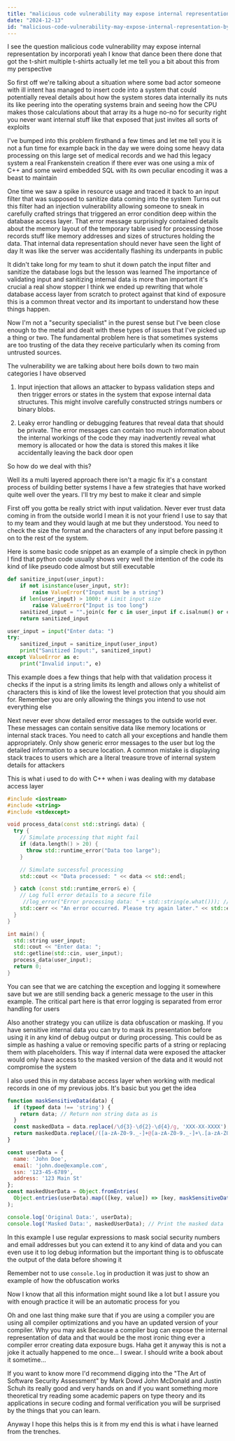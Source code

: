 ```yaml
---
title: "malicious code vulnerability may expose internal representation by incorporati?"
date: "2024-12-13"
id: "malicious-code-vulnerability-may-expose-internal-representation-by-incorporati"
---
```


 I see the question malicious code vulnerability may expose internal representation by incorporati yeah I know that dance been there done that got the t-shirt multiple t-shirts actually let me tell you a bit about this from my perspective

So first off we're talking about a situation where some bad actor someone with ill intent has managed to insert code into a system that could potentially reveal details about how the system stores data internally its nuts its like peering into the operating systems brain and seeing how the CPU makes those calculations about that array its a huge no-no for security right you never want internal stuff like that exposed that just invites all sorts of exploits

I've bumped into this problem firsthand a few times and let me tell you it is not a fun time for example back in the day we were doing some heavy data processing on this large set of medical records and we had this legacy system a real Frankenstein creation if there ever was one using a mix of C++ and some weird embedded SQL with its own peculiar encoding it was a beast to maintain

One time we saw a spike in resource usage and traced it back to an input filter that was supposed to sanitize data coming into the system Turns out this filter had an injection vulnerability allowing someone to sneak in carefully crafted strings that triggered an error condition deep within the database access layer. That error message surprisingly contained details about the memory layout of the temporary table used for processing those records stuff like memory addresses and sizes of structures holding the data. That internal data representation should never have seen the light of day It was like the server was accidentally flashing its underpants in public

It didn't take long for my team to shut it down patch the input filter and sanitize the database logs but the lesson was learned The importance of validating input and sanitizing internal data is more than important it's crucial a real show stopper I think we ended up rewriting that whole database access layer from scratch to protect against that kind of exposure this is a common threat vector and its important to understand how these things happen.

Now I'm not a "security specialist" in the purest sense but I've been close enough to the metal and dealt with these types of issues that I've picked up a thing or two. The fundamental problem here is that sometimes systems are too trusting of the data they receive particularly when its coming from untrusted sources.

The vulnerability we are talking about here boils down to two main categories I have observed

1) Input injection that allows an attacker to bypass validation steps and then trigger errors or states in the system that expose internal data structures. This might involve carefully constructed strings numbers or binary blobs.

2) Leaky error handling or debugging features that reveal data that should be private. The error messages can contain too much information about the internal workings of the code they may inadvertently reveal what memory is allocated or how the data is stored this makes it like accidentally leaving the back door open

So how do we deal with this?

Well its a multi layered approach there isn't a magic fix it's a constant process of building better systems I have a few strategies that have worked quite well over the years. I'll try my best to make it clear and simple

First off you gotta be really strict with input validation. Never ever trust data coming in from the outside world I mean it is not your friend I use to say that to my team and they would laugh at me but they understood. You need to check the size the format and the characters of any input before passing it on to the rest of the system.

Here is some basic code snippet as an example of a simple check in python I find that python code usually shows very well the intention of the code its kind of like pseudo code almost but still executable

```python
def sanitize_input(user_input):
    if not isinstance(user_input, str):
        raise ValueError("Input must be a string")
    if len(user_input) > 1000: # Limit input size
        raise ValueError("Input is too long")
    sanitized_input = "".join(c for c in user_input if c.isalnum() or c in ['.', '_', '-']) # Whitelist allowable chars
    return sanitized_input

user_input = input("Enter data: ")
try:
    sanitized_input = sanitize_input(user_input)
    print("Sanitized Input:", sanitized_input)
except ValueError as e:
    print("Invalid input:", e)
```

This example does a few things that help with that validation process it checks if the input is a string limits its length and allows only a whitelist of characters this is kind of like the lowest level protection that you should aim for. Remember you are only allowing the things you intend to use not everything else

Next never ever show detailed error messages to the outside world ever. These messages can contain sensitive data like memory locations or internal stack traces. You need to catch all your exceptions and handle them appropriately. Only show generic error messages to the user but log the detailed information to a secure location. A common mistake is displaying stack traces to users which are a literal treasure trove of internal system details for attackers

This is what i used to do with C++ when i was dealing with my database access layer

```cpp
#include <iostream>
#include <string>
#include <stdexcept>

void process_data(const std::string& data) {
  try {
    // Simulate processing that might fail
    if (data.length() > 20) {
      throw std::runtime_error("Data too large");
    }

    // Simulate successful processing
    std::cout << "Data processed: " << data << std::endl;

  } catch (const std::runtime_error& e) {
    // Log full error details to a secure file
     //log_error("Error processing data: " + std::string(e.what())); // Use a secure logging mechanism
    std::cerr << "An error occurred. Please try again later." << std::endl; //Generic error to the user
  }
}

int main() {
  std::string user_input;
  std::cout << "Enter data: ";
  std::getline(std::cin, user_input);
  process_data(user_input);
  return 0;
}
```

You can see that we are catching the exception and logging it somewhere save but we are still sending back a generic message to the user in this example. The critical part here is that error logging is separated from error handling for users

Also another strategy you can utilize is data obfuscation or masking. If you have sensitive internal data you can try to mask its presentation before using it in any kind of debug output or during processing. This could be as simple as hashing a value or removing specific parts of a string or replacing them with placeholders. This way if internal data were exposed the attacker would only have access to the masked version of the data and it would not compromise the system

I also used this in my database access layer when working with medical records in one of my previous jobs. It's basic but you get the idea

```javascript
function maskSensitiveData(data) {
  if (typeof data !== 'string') {
    return data; // Return non string data as is
  }
  const maskedData = data.replace(/\d{3}-\d{2}-\d{4}/g, 'XXX-XX-XXXX'); // Mask SSN if present
  return maskedData.replace(/([a-zA-Z0-9._-]+@[a-zA-Z0-9._-]+\.[a-zA-Z0-9_-]+)/g, 'masked@email.com'); // Mask email address
}

const userData = {
  name: 'John Doe',
  email: 'john.doe@example.com',
  ssn: '123-45-6789',
  address: '123 Main St'
};
const maskedUserData = Object.fromEntries(
  Object.entries(userData).map(([key, value]) => [key, maskSensitiveData(value)])
);

console.log('Original Data:', userData);
console.log('Masked Data:', maskedUserData); // Print the masked data
```

In this example I use regular expressions to mask social security numbers and email addresses but you can extend it to any kind of data and you can even use it to log debug information but the important thing is to obfuscate the output of the data before showing it

Remember not to use `console.log` in production it was just to show an example of how the obfuscation works

Now I know that all this information might sound like a lot but I assure you with enough practice it will be an automatic process for you

Oh and one last thing make sure that if you are using a compiler you are using all compiler optimizations and you have an updated version of your compiler. Why you may ask Because a compiler bug can expose the internal representation of data and that would be the most ironic thing ever a compiler error creating data exposure bugs. Haha get it anyway this is not a joke it actually happened to me once... I swear. I should write a book about it sometime...

If you want to know more I'd recommend digging into the "The Art of Software Security Assessment" by Mark Dowd John McDonald and Justin Schuh its really good and very hands on and if you want something more theoretical try reading some academic papers on type theory and its applications in secure coding and formal verification you will be surprised by the things that you can learn.

Anyway I hope this helps this is it from my end this is what i have learned from the trenches.
